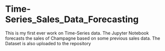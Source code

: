 # Time-Series_Sales_Data_Forecasting

This is my first ever work on Time-Series data. 
The Jupyter Notebook forecasts the sales of Champagne based on some previous sales data.
The Dataset is also uploaded to the repository
